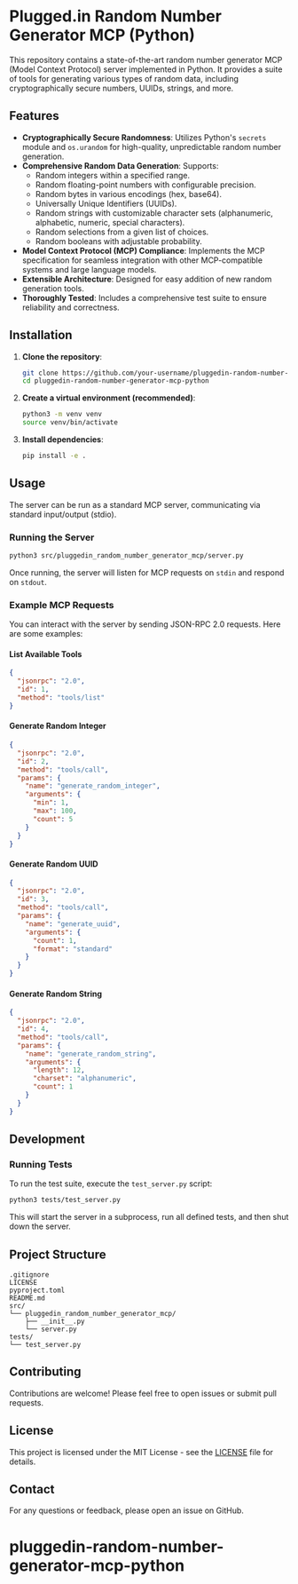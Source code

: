# Plugged.in Random Number Generator MCP (Python)

This repository contains a state-of-the-art random number generator MCP (Model Context Protocol) server implemented in Python. It provides a suite of tools for generating various types of random data, including cryptographically secure numbers, UUIDs, strings, and more.

## Features

- **Cryptographically Secure Randomness**: Utilizes Python's `secrets` module and `os.urandom` for high-quality, unpredictable random number generation.
- **Comprehensive Random Data Generation**: Supports:
    - Random integers within a specified range.
    - Random floating-point numbers with configurable precision.
    - Random bytes in various encodings (hex, base64).
    - Universally Unique Identifiers (UUIDs).
    - Random strings with customizable character sets (alphanumeric, alphabetic, numeric, special characters).
    - Random selections from a given list of choices.
    - Random booleans with adjustable probability.
- **Model Context Protocol (MCP) Compliance**: Implements the MCP specification for seamless integration with other MCP-compatible systems and large language models.
- **Extensible Architecture**: Designed for easy addition of new random generation tools.
- **Thoroughly Tested**: Includes a comprehensive test suite to ensure reliability and correctness.

## Installation

1.  **Clone the repository**:
    ```bash
    git clone https://github.com/your-username/pluggedin-random-number-generator-mcp-python.git
    cd pluggedin-random-number-generator-mcp-python
    ```

2.  **Create a virtual environment (recommended)**:
    ```bash
    python3 -m venv venv
    source venv/bin/activate
    ```

3.  **Install dependencies**:
    ```bash
    pip install -e .
    ```

## Usage

The server can be run as a standard MCP server, communicating via standard input/output (stdio).

### Running the Server

```bash
python3 src/pluggedin_random_number_generator_mcp/server.py
```

Once running, the server will listen for MCP requests on `stdin` and respond on `stdout`.

### Example MCP Requests

You can interact with the server by sending JSON-RPC 2.0 requests. Here are some examples:

#### List Available Tools

```json
{
  "jsonrpc": "2.0",
  "id": 1,
  "method": "tools/list"
}
```

#### Generate Random Integer

```json
{
  "jsonrpc": "2.0",
  "id": 2,
  "method": "tools/call",
  "params": {
    "name": "generate_random_integer",
    "arguments": {
      "min": 1,
      "max": 100,
      "count": 5
    }
  }
}
```

#### Generate Random UUID

```json
{
  "jsonrpc": "2.0",
  "id": 3,
  "method": "tools/call",
  "params": {
    "name": "generate_uuid",
    "arguments": {
      "count": 1,
      "format": "standard"
    }
  }
}
```

#### Generate Random String

```json
{
  "jsonrpc": "2.0",
  "id": 4,
  "method": "tools/call",
  "params": {
    "name": "generate_random_string",
    "arguments": {
      "length": 12,
      "charset": "alphanumeric",
      "count": 1
    }
  }
}
```

## Development

### Running Tests

To run the test suite, execute the `test_server.py` script:

```bash
python3 tests/test_server.py
```

This will start the server in a subprocess, run all defined tests, and then shut down the server.

## Project Structure

```
.gitignore
LICENSE
pyproject.toml
README.md
src/
└── pluggedin_random_number_generator_mcp/
    ├── __init__.py
    └── server.py
tests/
└── test_server.py
```

## Contributing

Contributions are welcome! Please feel free to open issues or submit pull requests.

## License

This project is licensed under the MIT License - see the [LICENSE](LICENSE) file for details.

## Contact

For any questions or feedback, please open an issue on GitHub. 


# pluggedin-random-number-generator-mcp-python
